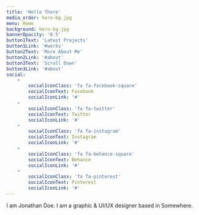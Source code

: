 ```yaml
---
title: 'Hello There'
media_order: hero-bg.jpg
menu: Home
background: hero-bg.jpg
bannerOpacity: '0.5'
button1Text: 'Latest Projects'
button1Link: '#works'
button2Text: 'More About Me'
button2Link: '#about'
button3Text: 'Scroll Down'
button3Link: '#about'
social:
    -
        socialIconClass: 'fa fa-facebook-square'
        socialIconText: Facebook
        socialIconLink: '#'
    -
        socialIconClass: 'fa fa-twitter'
        socialIconText: Twitter
        socialIconLink: '#'
    -
        socialIconClass: 'fa fa-instagram'
        socialIconText: Instagram
        socialIconLink: '#'
    -
        socialIconClass: 'fa fa-behance-square'
        socialIconText: Behance
        socialIconLink: '#'
    -
        socialIconClass: 'fa fa-pinterest'
        socialIconText: Pinterest
        socialIconLink: '#'
---
```


I am Jonathan Doe.
I am a graphic & UI/UX
designer based in Somewhere.